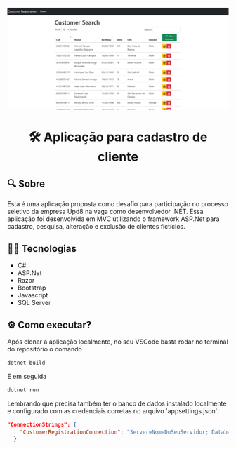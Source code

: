 <p align="center">
    <img src="https://github.com/marioalvesx/CustomerRegistration-Upd8/blob/master/CustomerRegistration.png" width="700px"/>
</p>
<h1 align="center"> 🛠️ Aplicação para cadastro de cliente </h1>

## 🔍 Sobre
Esta é uma aplicação proposta como desafio para participação no processo seletivo
da empresa Upd8 na vaga como desenvolvedor .NET.
Essa aplicação foi desenvolvida em MVC utilizando o framework ASP.Net para cadastro, 
pesquisa, alteração e exclusão de clientes fictícios.

## 🧑‍💻 Tecnologias
* C# 
* ASP.Net 
* Razor
* Bootstrap
* Javascript
* SQL Server

## ⚙️ Como executar?
Após clonar a aplicação localmente, no seu VSCode basta rodar no terminal do repositório o comando
```bash
dotnet build
```
E em seguida
```bash
dotnet run
```
Lembrando que precisa também ter o banco de dados instalado localmente e configurado com as credenciais corretas no arquivo 'appsettings.json':

```json
"ConnectionStrings": {
    "CustomerRegistrationConnection": "Server=NomeDoSeuServidor; Database=CustomerRegistrationDb; Integrated Security=True; trustServerCertificate=true;"
  }
```
